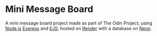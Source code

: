 # Mini Message Board

A mini message board project made as part of The Odin Project; using [Node.js](https://nodejs.org/) [Express](https://expressjs.com) and [EJS](https://ejs.co); hosted on [Render](https://render.com) with a database on [Neon](https://neon.com).

